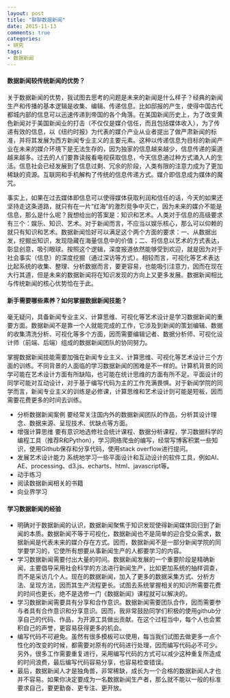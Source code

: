 ```yaml
---
layout: post
title: "聊聊数据新闻"
date: 2015-11-13
comments: true
categories:
- 研究
tags:
- 数据新闻
---
```




#### 数据新闻较传统新闻的优势？

关于数据新闻的优势，我试图去思考的问题是未来的新闻是什么样子？经典的新闻生产和传播的基本逻辑是收集、编辑、传递信息。比如邸报的产生，使得中国古代都城内部的信息可以迅速传递到帝国的各个角落。在美国新闻历史上，为了改变黄色新闻对于美国新闻业的打击（不仅仅是媒介信任，而且包括媒体收入），为了传递有效的信息，以《纽约时报》为代表的媒介产业从业者提出了做严肃新闻的标准，并将其发展为西方新闻专业主义的主要元素。这种以传递信息为目标的新闻产业在未来的媒介环境下是无法生存的，因为独家的信息越来越少，信息传递的渠道越来越多。过去的人们要靠读报看电视获取信息，今天信息通过种方式涌入人的生活。信息社会已经发展到了信息过剩、冗余的阶段，人类有限的注意力成为了更加稀缺的资源。互联网和手机解构了传统的信息传递方式。媒介即信息成为媒体的魔咒。

事实上，如果在过去媒体即信息可以使得媒体获取利润和信任的话，今天的如果还坚持走这条道路，就只有在一片“红海”的激烈竞争中灭亡，因为未来的媒介不能是信息，那么是什么呢？我想给出的答案是：知识和艺术。人类对于信息的高级要求有三个：娱乐、知识、艺术。对于新闻而言，不应当以娱乐核心，那么可以仰赖的就只有知识和艺术。数据新闻恰好可以满足这个两个方面的要求：一、从数据出发，挖掘出知识，发现隐藏在海量信息中的价值；二、将信息以艺术的方式表达，彰显创意，吸引眼球。按照这个逻辑，深度报道依然能够受到欢迎，就是因为对于社会事实（信息）的深度挖掘（通过深访等方式）。相较而言，可视化等艺术表达比起系统的收集、整理、分析数据而言，要更容易，也能吸引注意力，因而在现在大行其道，但是未来的数据新闻将在知识发现的方向上又更多发展。数据新闻相比与传统新闻的核心优势恰在于此。



#### 新手需要哪些素养？如何掌握数据新闻技能？

毫无疑问，具备新闻专业主义、计算思维、可视化等艺术设计是学习数据新闻的重要方面。数据新闻不是靠一个人就能完成的工作，它涉及到新闻的策划编辑、数据的收集清洗分析、可视化等多个方面，因而需要编辑记者、数据分析师、可视化设计师（前端、后端）组成的数据新闻团队的协同努力。

掌握数据新闻技能需要加强在新闻专业主义、计算思维、可视化等艺术设计三个方面的训练。不同背景的人面临的学习数据新闻的困难是不一样的。计算机背景的同学可能在艺术设计方面有所缺陷，也可能在统计思维的方面有所不足。平面设计的同学可能对互动设计，对于基于编写代码为主的工作充满畏惧。对于新闻学院的同学而言，新闻专业主义的训练是必修课，计算思维和艺术设计则可能是短板，因而需要花费更多的时间去训练。

- 分析数据新闻案例
要经常关注国内外的数据新闻团队的作品，分析其设计理念、数据来源、呈现技术、优缺点等方面。
- 增强计算思维
要有意识地选修社会统计课程、数据分析课程，学习数据科学的编程工具（推荐R和Python），学习网络爬虫的编写，经常写博客积累一些知识，使用Github保存和分享代码，使用stack overflow进行提问。
- 发展艺术设计能力
系统地学习一些平面设计和互动设计的软件工具，例如AI、AE、processing、d3.js、echarts、html、javascript等。
- 动手练习
- 阅读数据新闻相关的书籍
- 向业界学习

#### 学习数据新闻的经验

- 明确对于数据新闻的认识，数据新闻聚焦于知识发现使得新闻媒体回归到了新闻的本质。数据新闻不等于可视化，数据新闻也不是简单的迎合受众需求，数据新闻是代表未来的媒介存在方式。因而，数据新闻不是一部分新闻学院的同学要学习的，它使所有想要从事新闻生产的人都要学习的内容。
- 学习数据新闻需要付出大量的时间。数据新闻发展的一个重要阶段是精确新闻，主要倡导采用社会科学的方法进行新闻生产，比如更加系统的抽样调查，而不是采访几个人。现在的数据新闻，加入了更多的数据采集方式、分析方法、呈现方法，因而其生产流程更长。试图去系统掌握相关的知识所需要花费的时间也更长，绝不是选修一门《数据新闻》课程就可以解决的。
- 学习数据新闻需要具有分享和合作意识。数据新闻需要团队合作，因而需要参与者具有合作意识和分享意识。因而，我非常鼓励同学们积极的使用github分享自己的代码、作品，为开源工具做出贡献。在这个过程当中，每个人也会累积自己的声誉，更容易获得更多的机会。
- 编写代码不可避免。虽然有很多模板可以使用，每当我们试图去做更多一点个性化的改变的时候，都需要对原有的代码进行处理，因而编写代码必不可少。另外，很多工作需要重复进行，采用编写代码的方式可以减少这种重复所造成的时间浪费，最后编写代码容易分享，也容易检查错误。
- 最后，数据新闻人才是独角兽，非常稀缺，成长为一个合格的数据新闻人才也并不容易。如果你决定要成为一名数据新闻生产者，那么就不能以一般的标准要求自己，要更勤奋、更专注、更开放。
